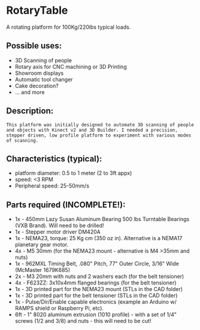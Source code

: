 # RotaryTable

A rotating platform for 100Kg/220lbs typical loads.

Possible uses:
--------------
- 3D Scanning of people
- Rotary axis for CNC machining or 3D Printing
- Showroom displays
- Automatic tool changer
- Cake decoration?
- ... and more

Description:
------------
    This platform was initially designed to automate 3D scanning of people and objects with Kinect v2 and 3D Builder. I needed a precision, stepper driven, low profile platform to experiment with various modes of scanning. 

Characteristics (typical):
--------------------------
- platform diameter: 0.5 to 1 meter (2 to 3ft appx) 
- speed: <3 RPM
- Peripheral speed: 25-50mm/s

Parts required (INCOMPLETE!):
-----------------------------
- 1x - 450mm Lazy Susan Aluminum Bearing 500 lbs Turntable Bearings (VXB Brand). Will need to be drilled!
- 1x - Stepper motor driver DM420A 
- 1x - NEMA23, torque: 25 Kg cm (350 oz in). Alternative is a NEMA17 planetary gear motor.
- 4x - M5 30mm (for the NEMA23 mount - alternative is M4 >35mm and nuts)
- 1x - 962MXL Timing Belt, .080" Pitch, 77" Outer Circle, 3/16" Wide (McMaster 1679K685) 
- 2x - M3 20mm with nuts and 2 washers each (for the belt tensioner)
- 4x - F623ZZ: 3x10x4mm flanged bearings (for the belt tensioner)
- 1x - 3D printed part for the NEMA23 mount (STLs in the CAD folder)
- 1x - 3D printed part for the belt tensioner (STLs in the CAD folder)
- 1x - Pulse/Dir/Enable capable electronics (example an Arduino w/ RAMPS shield or Raspberry Pi, etc).
- 6ft - 1" 8020 aluminum extrusion (1010 profile) - with a set of 1/4" screws (1/2 and 3/8) and nuts - this will need to be cut!



